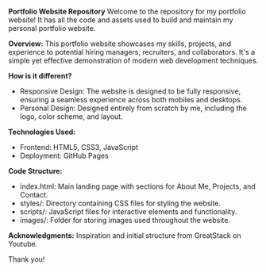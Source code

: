 **Portfolio Website Repository**
Welcome to the repository for my portfolio website! It has all the code and assets used to build and maintain my personal portfolio website.

**Overview:** This portfolio website showcases my skills, projects, and experience to potential hiring managers, recruiters, and collaborators. It's a simple yet effective demonstration of modern web development techniques.

**How is it different?**
- Responsive Design: The website is designed to be fully responsive, ensuring a seamless experience across both mobiles and desktops.
- Personal Design: Designed entirely from scratch by me, including the logo, color scheme, and layout.

**Technologies Used:**
- Frontend: HTML5, CSS3, JavaScript
- Deployment: GitHub Pages

**Code Structure:**
- index.html: Main landing page with sections for About Me, Projects, and Contact.
- styles/: Directory containing CSS files for styling the website.
- scripts/: JavaScript files for interactive elements and functionality.
- images/: Folder for storing images used throughout the website.

**Acknowledgments:**
Inspiration and initial structure from GreatStack on Youtube.

Thank you!
